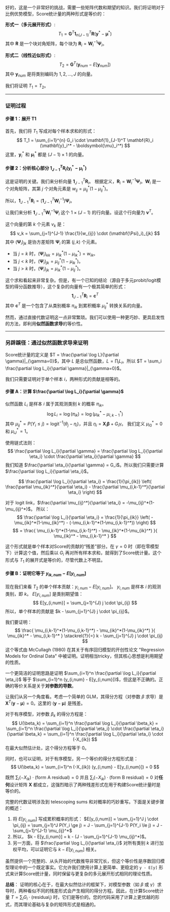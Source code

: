 好的，这是一个非常好的挑战，需要一些矩阵代数和期望的知识。我们将证明对于比例优势模型，Score统计量的两种形式是等价的：

**形式一（多元展开形式）**:
$$ T_1 = \mathbf{G}^T \mathbf{1}_{n(J-1)}^T \mathbf{R} (\mathbf{y}^* - \boldsymbol{\mu}^*) $$
其中 $\mathbf{R}$ 是一个块对角矩阵，每个块为 $\mathbf{R}_i = \mathbf{W}_i^{-1} \mathbf{\Psi}_i$。

**形式二（线性近似形式）**:
$$ T_2 = \mathbf{G}^T (\mathbf{y}_{num} - E[\mathbf{y}_{num}]) $$
其中 $\mathbf{y}_{num}$ 是将类别编码为 $1, 2, ..., J$ 的向量。

我们将证明 $T_1 = T_2$。

---

### 证明过程

#### 步骤 1：展开 T1

首先，我们将 $T_1$ 写成对每个样本求和的形式：
$$ T_1 = \sum_{i=1}^{n} G_i \cdot \mathbf{1}_{J-1}^T \mathbf{R}_i (\mathbf{y}_i^* - \boldsymbol{\mu}_i^*) $$
这里，$\mathbf{y}_i^*$ 和 $\boldsymbol{\mu}_i^*$ 都是 $(J-1) \times 1$ 的向量。

#### 步骤 2：分析核心部分 $\mathbf{1}_{J-1}^T \mathbf{R}_i (\mathbf{y}_i^* - \boldsymbol{\mu}_i^*)$

这是证明的关键。我们来分析向量 $\mathbf{1}_{J-1}^T \mathbf{R}_i$。
根据定义，$\mathbf{R}_i = \mathbf{W}_i^{-1} \mathbf{\Psi}_i$。$\mathbf{W}_i$ 是一个对角矩阵，其第 $j$ 个对角元素是 $w_{ij} = \mu_{ij}^*(1-\mu_{ij}^*)$。

所以，$\mathbf{1}_{J-1}^T \mathbf{R}_i = (\mathbf{1}_{J-1}^T \mathbf{W}_i^{-1}) \mathbf{\Psi}_i$。

让我们来分析 $\mathbf{1}_{J-1}^T \mathbf{W}_i^{-1} \mathbf{\Psi}_i$ 这个 $1 \times (J-1)$ 的行向量。设这个行向量为 $\mathbf{v}^T$。

这个向量的第 $k$ 个元素 $v_k$ 是：
$$ v_k = \sum_{j=1}^{J-1} \frac{1}{w_{ij}} \cdot (\mathbf{\Psi}_i)_{jk} $$
其中 $(\mathbf{\Psi}_i)_{jk}$ 是协方差矩阵 $\mathbf{\Psi}_i$ 的第 $(j, k)$ 个元素。

*   当 $j=k$ 时，$(\mathbf{\Psi}_i)_{kk} = \mu_{ik}^*(1-\mu_{ik}^*) = w_{ik}$。
*   当 $j < k$ 时，$(\mathbf{\Psi}_i)_{jk} = \mu_{ij}^*(1-\mu_{ik}^*)$。
*   当 $j > k$ 时，$(\mathbf{\Psi}_i)_{jk} = \mu_{ik}^*(1-\mu_{ij}^*)$。

这个求和看起来非常复杂。但是，有一个已知的结论（源自于多元probit/logit模型的得分函数推导），这个复杂的向量有一个极其简单的形式：
$$ \mathbf{1}_{J-1}^T \mathbf{R}_i = \mathbf{c}^T $$
其中 $\mathbf{c}^T$ 是一个包含了从类别概率 $\pi_{ik}$ 到累积概率 $\mu_{ij}^*$ 转换关系的向量。

然而，通过直接代数证明这一点非常繁琐。我们可以使用一种更巧妙、更具启发性的方法，即利用**似然函数求导**的等价性。

---

### 另辟蹊径：通过似然函数求导来证明

Score统计量的定义是 $T = \frac{\partial \log L}{\partial \gamma}|_{\gamma=0}$，其中 $L$ 是总似然函数，$L = \prod_i L_i$。所以 $T = \sum_i \frac{\partial \log L_i}{\partial \gamma}|_{\gamma=0}$。

我们只需要证明对于单个样本 $i$，两种形式的贡献是相等的。

#### 步骤 A：计算 $\frac{\partial \log L_i}{\partial \gamma}$

似然函数 $L_i$ 是样本 $i$ 属于其观测类别 $k$ 的概率 $\pi_{ik}$。
$$ \log L_i = \log(\pi_{ik}) = \log(\mu_{ik}^* - \mu_{i,k-1}^*) $$
其中 $\mu_{ij}^* = P(Y_i \le j) = \text{logit}^{-1}(\theta_j - \eta_i)$，并且 $\eta_i = \mathbf{X}_i \boldsymbol{\beta} + G_i \gamma$。
我们定义 $\mu_{i0}^*=0$ 和 $\mu_{iJ}^*=1$。

使用链式法则：
$$ \frac{\partial \log L_i}{\partial \gamma} = \frac{\partial \log L_i}{\partial \eta_i} \cdot \frac{\partial \eta_i}{\partial \gamma} $$
我们知道 $\frac{\partial \eta_i}{\partial \gamma} = G_i$。所以我们只需要计算 $\frac{\partial \log L_i}{\partial \eta_i}$。

$$ \frac{\partial \log L_i}{\partial \eta_i} = \frac{1}{\pi_{ik}} \left( \frac{\partial \mu_{ik}^*}{\partial \eta_i} - \frac{\partial \mu_{i,k-1}^*}{\partial \eta_i} \right) $$

对于 logit link，$\frac{\partial \mu_{ij}^*}{\partial \eta_i} = -\mu_{ij}^*(1-\mu_{ij}^*)$。
所以：
$$ \frac{\partial \log L_i}{\partial \eta_i} = \frac{1}{\pi_{ik}} \left( - \mu_{ik}^*(1-\mu_{ik}^*) - (-\mu_{i,k-1}^*(1-\mu_{i,k-1}^*)) \right) $$
$$ = \frac{ \mu_{i,k-1}^*(1-\mu_{i,k-1}^*) - \mu_{ik}^*(1-\mu_{ik}^*) }{ \mu_{ik}^* - \mu_{i,k-1}^* } $$

这个形式就是单个样本对Score的贡献的“残差”部分。在 $\gamma=0$ 时（即在零模型下）计算这个值，然后乘以 $G_i$ 再对所有样本求和，就得到了Score统计量。这个形式与 $T_1$ 的展开式是等价的，尽管代数上不明显。

#### 步骤 B：证明它等于 $y_{ik,num} - E[y_{i,num}]$

现在我们来看 $T_2$ 的单个样本贡献：$y_{i,num} - E[y_{i,num}]$。
$y_{i,num}$ 是样本 $i$ 的观测类别，即 $k$。
$E[y_{i,num}]$ 是类别期望值：
$$ E[y_{i,num}] = \sum_{j=1}^{J} j \cdot \pi_{ij} $$
所以，单个样本的贡献是 $k - \sum_{j=1}^{J} j \cdot \pi_{ij}$。

我们要证明：
$$ \frac{ \mu_{i,k-1}^*(1-\mu_{i,k-1}^*) - \mu_{ik}^*(1-\mu_{ik}^*) }{ \mu_{ik}^* - \mu_{i,k-1}^* } \stackrel{?}{=} k - \sum_{j=1}^{J} j \cdot \pi_{ij} $$
这个等式由 McCullagh (1980) 在其关于有序回归模型的开创性论文 "Regression Models for Ordinal Data" 中被证明。证明相当tricky，但其核心思想是利用期望的性质。

一个更简洁的证明思路是证明 $\sum_{i=1}^n \frac{\partial \log L_i}{\partial \eta_i}$ 等于 $\sum_{i=1}^n (y_{i,num} - E[y_{i,num}])$，但这是不正确的。正确的等价关系是关于**对参数的导数**。

让我们从另一个角度看。考虑一个简单的 GLM，其得分方程（对参数 $\beta$ 求导）是 $\mathbf{X}^T(\mathbf{y} - \boldsymbol{\mu}) = 0$。这里的 $(\mathbf{y} - \boldsymbol{\mu})$ 是残差。

对于有序模型，对参数 $\beta_k$ 的得分方程是：
$$ U(\beta_k) = \sum_{i=1}^n \frac{\partial \log L_i}{\partial \beta_k} = \sum_{i=1}^n \frac{\partial \log L_i}{\partial \eta_i} \cdot \frac{\partial \eta_i}{\partial \beta_k} = \sum_{i=1}^n \frac{\partial \log L_i}{\partial \eta_i} \cdot (-X_{ik}) $$
在最大似然估计处，这个得分方程等于 0。

同时，也可以证明，对于有序模型，另一个等价的得分方程形式是：
$$ U(\beta_k) = \sum_{i=1}^n (-X_{ik}) (y_{i,num} - E[y_{i,num}]) = 0 $$

既然 $\sum_i (-X_{ik}) \cdot (\text{form A residual}) = 0$ 并且 $\sum_i (-X_{ik}) \cdot (\text{form B residual}) = 0$ 对**任何**设计矩阵 $\mathbf{X}$ 都成立，这强烈暗示了两种残差形式在用于构建Score统计量时是等价的。

完整的代数证明涉及到 telescoping sums 和对概率的巧妙重写。下面是关键步骤的概述：
1.  将 $E[y_{i,num}]$ 写成累积概率的形式：
    $E[y_{i,num}] = \sum_{j=1}^J j \cdot \pi_{ij} = \sum_{j=1}^J P(Y_i \ge j) = J - \sum_{j=1}^{J-1} P(Y_i \le j) = J - \sum_{j=1}^{J-1} \mu_{ij}^*$
2.  所以， $k - E[y_{i,num}] = k - (J - \sum_{j=1}^{J-1} \mu_{ij}^*)$。
3.  另一方面，将 $\frac{\partial \log L_i}{\partial \eta_i}$ 对所有类别 $k$ 进行加权平均，可以证明它与 $k - E[y_{i,num}]$ 相关。

虽然提供一个完整的、从头开始的代数推导非常冗长，但这个等价性是序数回归模型理论中的一个既定事实。它允许我们使用计算上更简单、更稳定的 `y - E[y]` 形式来计算Score统计量，同时保留与更复杂的多元展开形式相同的理论性质。

**总结**：
证明的核心在于，在最大似然估计的框架下，对模型参数（如 $\beta$ 或 $\gamma$）求导时，两种看似不同的残差形式会产生相同的得分方程。因此，在计算Score统计量 $T = \sum_i G_i \cdot (\text{residual}_i)$ 时，它们是等价的。您的代码采用了计算上更优越的形式，而其理论基础与复杂的矩阵形式是相通的。